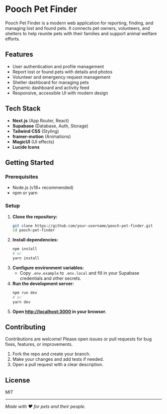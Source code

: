 # Pooch Pet Finder

Pooch Pet Finder is a modern web application for reporting, finding, and managing lost and found pets. It connects pet owners, volunteers, and shelters to help reunite pets with their families and support animal welfare efforts.

## Features
- User authentication and profile management
- Report lost or found pets with details and photos
- Volunteer and emergency request management
- Shelter dashboard for managing pets
- Dynamic dashboard and activity feed
- Responsive, accessible UI with modern design

## Tech Stack
- **Next.js** (App Router, React)
- **Supabase** (Database, Auth, Storage)
- **Tailwind CSS** (Styling)
- **framer-motion** (Animations)
- **MagicUI** (UI effects)
- **Lucide Icons**

## Getting Started

### Prerequisites
- Node.js (v18+ recommended)
- npm or yarn

### Setup
1. **Clone the repository:**
   ```sh
   git clone https://github.com/your-username/pooch-pet-finder.git
   cd pooch-pet-finder
   ```
2. **Install dependencies:**
   ```sh
   npm install
   # or
   yarn install
   ```
3. **Configure environment variables:**
   - Copy `.env.example` to `.env.local` and fill in your Supabase credentials and other secrets.
4. **Run the development server:**
   ```sh
   npm run dev
   # or
   yarn dev
   ```
5. **Open [http://localhost:3000](http://localhost:3000) in your browser.**

## Contributing
Contributions are welcome! Please open issues or pull requests for bug fixes, features, or improvements.

1. Fork the repo and create your branch.
2. Make your changes and add tests if needed.
3. Open a pull request with a clear description.

## License
MIT

---

*Made with ❤️ for pets and their people.* 